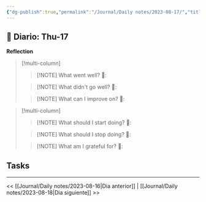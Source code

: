 ```yaml
---
{"dg-publish":true,"permalink":"/Journal/Daily notes/2023-08-17/","title":"2023-08-17","tags":["Daily"],"noteIcon":"","created":"2023-08-17T20:35:46.910-05:00","updated":"2023-08-17T20:36:17.112-05:00"}
---
```



## 📅 Diario: Thu-17


**Reflection**

> [!multi-column]
> 
> > [!NOTE] What went well?
> > 💭: 
> 
> > [!NOTE] What didn't go well?
> > 💭:
> 
> > [!NOTE] What can I improve on?
> > 💭:
> 

> [!multi-column]
> 
> > [!NOTE] What should I start doing?
> > 💭:
> 
> > [!NOTE] What should I stop doing?
> > 💭:
> 
> > [!NOTE] What am I grateful for?
> > 💭:
> 

## Tasks

- - - 

<< [[Journal/Daily notes/2023-08-16\|Dia anterior]] | [[Journal/Daily notes/2023-08-18\|Dia siguiente]] >>
